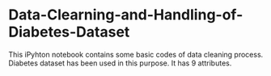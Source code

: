 # Data-Clearning-and-Handling-of-Diabetes-Dataset
This iPyhton notebook contains some basic codes of data cleaning process. Diabetes dataset has been used in this purpose. It has 9 attributes. 
